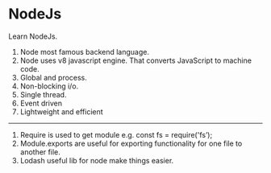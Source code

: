 # NodeJs
Learn NodeJs. 

1)	Node most famous backend language. 
2)	Node uses v8 javascript engine. That converts JavaScript to machine code.
3)	Global and process. 
4)	Non-blocking i/o. 
5)	Single thread. 
6)	Event driven
7)	Lightweight and efficient
___________________________________________________________________

1)	Require is used to get module e.g. const fs = require('fs’);
2)	Module.exports are useful for exporting functionality for one file to another file.
3)	Lodash useful lib for node make things easier. 
